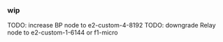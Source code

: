 
### wip
TODO: increase BP node to e2-custom-4-8192
TODO: downgrade Relay node to e2-custom-1-6144 or f1-micro

###
